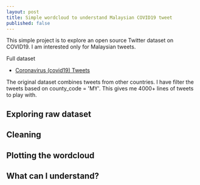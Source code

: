 ```yaml
---
layout: post
title: Simple wordcloud to understand Malaysian COVID19 tweet
published: false
---
```

This simple project is to explore an open source Twitter dataset on COVID19. I am interested only for Malaysian tweets.

Full dataset
- [Coronavirus (covid19) Tweets](https://www.kaggle.com/smid80/coronavirus-covid19-tweets)

The original dataset combines tweets from other countries. I have filter the tweets based on county_code = 'MY'. This gives me 4000+ lines of tweets to play with. 

## Exploring raw dataset

## Cleaning

## Plotting the wordcloud

## What can I understand?
